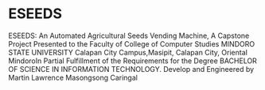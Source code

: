 # ESEEDS
ESEEDS: An Automated Agricultural Seeds Vending Machine,
A Capstone Project Presented to the Faculty of College of Computer Studies MINDORO STATE UNIVERSITY Calapan City Campus,Masipit, Calapan City, Oriental MindoroIn Partial Fulfillment of the Requirements for the Degree BACHELOR OF SCIENCE IN INFORMATION TECHNOLOGY.
Develop and Engineered by Martin Lawrence Masongsong Caringal

